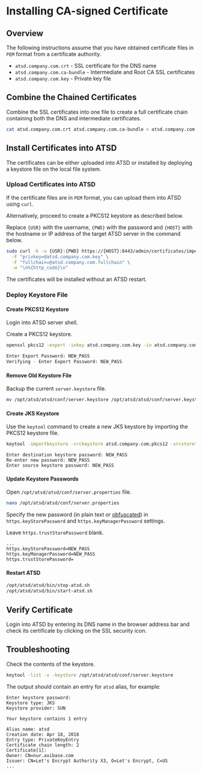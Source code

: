 # Installing CA-signed Certificate

## Overview

The following instructions assume that you have obtained certificate files in `PEM` format from a certificate authority.

* `atsd.company.com.crt` - SSL certificate for the DNS name
* `atsd.company.com.ca-bundle` - Intermediate and Root CA SSL certificates
* `atsd.company.com.key` - Private key file

## Combine the Chained Certificates

Combine the SSL certificates into one file to create a full certificate chain containing both the DNS and intermediate certificates.

```bash
cat atsd.company.com.crt atsd.company.com.ca-bundle > atsd.company.com.fullchain
```

## Install Certificates into ATSD

The certificates can be either uploaded into ATSD or installed by deploying a keystore file on the local file system.

### Upload Certificates into ATSD

If the certificate files are in `PEM` format, you can upload them into ATSD using `curl`.

Alternatively, proceed to create a PKCS12 keystore as described below.

Replace `{USR}` with the username, `{PWD}` with the password and `{HOST}` with the hostname or IP address of the target ATSD server in the command below.

```sh
sudo curl -k -u {USR}:{PWD} https://{HOST}:8443/admin/certificates/import/atsd \
  -F "privkey=@atsd.company.com.key" \
  -F "fullchain=@atsd.company.com.fullchain" \
  -w "\n%{http_code}\n"
```

The certificates will be installed without an ATSD restart.

### Deploy Keystore File

#### Create PKCS12 Keystore

Login into ATSD server shell.

Create a PKCS12 keystore.

```bash
openssl pkcs12 -export -inkey atsd.company.com.key -in atsd.company.com.fullchain -out atsd.company.com.pkcs12
```

```bash
Enter Export Password: NEW_PASS
Verifying - Enter Export Password: NEW_PASS
```

#### Remove Old Keystore File

Backup the current `server.keystore` file.

```bash
mv /opt/atsd/atsd/conf/server.keystore /opt/atsd/atsd/conf/server.keystore.backup 
```

#### Create JKS Keystore

Use the `keytool` command to create a new JKS keystore by importing the PKCS12 keystore file.

```bash
keytool -importkeystore -srckeystore atsd.company.com.pkcs12 -srcstoretype PKCS12 -alias 1 -destkeystore /opt/atsd/atsd/conf/server.keystore -destalias atsd
```

```
Enter destination keystore password: NEW_PASS
Re-enter new password: NEW_PASS
Enter source keystore password: NEW_PASS
```

#### Update Keystore Passwords

Open `/opt/atsd/atsd/conf/server.properties` file.

```bash
nano /opt/atsd/atsd/conf/server.properties
```

Specify the new password (in plain text or [obfuscated](passwords-obfuscation.md)) in `https.keyStorePassword` and `https.keyManagerPassword` settings. 

Leave `https.trustStorePassword` blank.

```properties
...
https.keyStorePassword=NEW_PASS
https.keyManagerPassword=NEW_PASS
https.trustStorePassword=
```

#### Restart ATSD

```bash
/opt/atsd/atsd/bin/stop-atsd.sh
/opt/atsd/atsd/bin/start-atsd.sh
```

## Verify Certificate

Login into ATSD by entering its DNS name in the browser address bar and check its certificate by clicking on the SSL security icon.

## Troubleshooting

Check the contents of the keystore.

```bash
keytool -list -v -keystore /opt/atsd/atsd/conf/server.keystore
```

The output should contain an entry for `atsd` alias, for example:

```
Enter keystore password:  
Keystore type: JKS
Keystore provider: SUN

Your keystore contains 1 entry

Alias name: atsd
Creation date: Apr 18, 2018
Entry type: PrivateKeyEntry
Certificate chain length: 2
Certificate[1]:
Owner: CN=nur.axibase.com
Issuer: CN=Let's Encrypt Authority X3, O=Let's Encrypt, C=US
...
```
